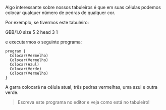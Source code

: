 Algo interessante sobre nossos tabuleiros é que em suas células podemos colocar qualquer número de pedras de qualquer cor.

Por exemplo, se tivermos este tabuleiro:


<gs-board>
  GBB/1.0
    size 5 2
    head 3 1
</gs-board>

e executarmos o seguinte programa:

```gobstones
program {
  Colocar(Vermelho)
  Colocar(Vermelho)
  Colocar(Azul)
  Colocar(Verde)
  Colocar(Vermelho)
}
```

A garra colocará na célula atual, três pedras vermelhas, uma azul e outra verde.

> Escreva este programa no editor e veja como está no tabuleiro!
